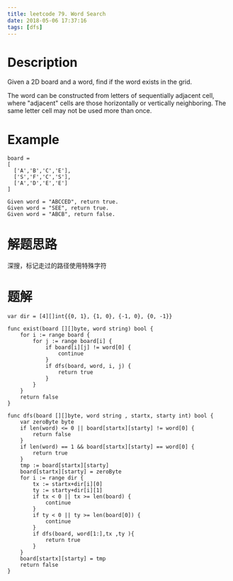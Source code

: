 ```yaml
---
title: leetcode 79. Word Search
date: 2018-05-06 17:37:16
tags: [dfs]
---
```


# Description
Given a 2D board and a word, find if the word exists in the grid.

The word can be constructed from letters of sequentially adjacent cell, where "adjacent" cells are those horizontally or vertically neighboring. The same letter cell may not be used more than once.

# Example
```
board =
[
  ['A','B','C','E'],
  ['S','F','C','S'],
  ['A','D','E','E']
]

Given word = "ABCCED", return true.
Given word = "SEE", return true.
Given word = "ABCB", return false.
```

# 解题思路
深搜，标记走过的路径使用特殊字符

<!-- more -->
# 题解

```
var dir = [4][]int{{0, 1}, {1, 0}, {-1, 0}, {0, -1}}

func exist(board [][]byte, word string) bool {
	for i := range board {
		for j := range board[i] {
			if board[i][j] != word[0] {
				continue
			}
			if dfs(board, word, i, j) {
				return true
			}
		}
	}
	return false
}

func dfs(board [][]byte, word string , startx, starty int) bool {
	var zeroByte byte
	if len(word) <= 0 || board[startx][starty] != word[0] {
		return false
	}
	if len(word) == 1 && board[startx][starty] == word[0] {
		return true
	}
	tmp := board[startx][starty]
	board[startx][starty] = zeroByte
	for i := range dir {
		tx := startx+dir[i][0]
		ty := starty+dir[i][1]
		if tx < 0 || tx >= len(board) {
			continue
		}
		if ty < 0 || ty >= len(board[0]) {
			continue
		}
		if dfs(board, word[1:],tx ,ty ){
			return true
		}
	}
	board[startx][starty] = tmp
	return false
}
```

